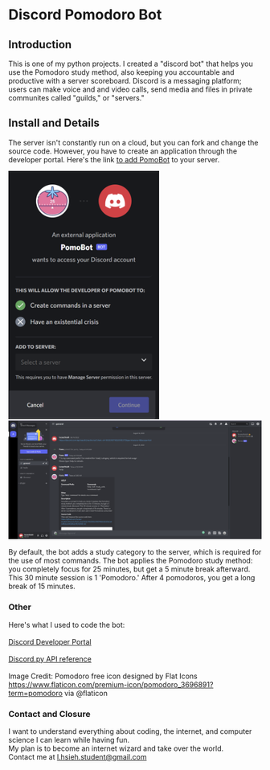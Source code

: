 # Discord Pomodoro Bot

## Introduction 
<p>This is one of my python projects. I created a "discord bot" that helps you use the Pomodoro study method, also keeping you accountable and productive with a server scoreboard. Discord is a messaging platform; users can make voice and and video calls, send media and files in private communites called "guilds," or "servers."</p> 

## Install and Details 
<p>The server isn't constantly run on a cloud, but you can fork and change the source code. However, you have to create an application through the developer portal. Here's the link <a href="https://discord.com/api/oauth2/authorize?client_id=1002018718320185375&permissions=8&scope=bot">to add PomoBot</a> to your server.</p>
<img src="./add_bot.PNG" width=300px>
<img src="./on_join.png" width=800px>
<p>By default, the bot adds a study category to the server, which is required for the use of most commands. The bot applies the Pomodoro study method: you completely focus for 25 minutes, but get a 5 minute break afterward. This 30 minute session is 1 'Pomodoro.' After 4 pomodoros, you get a long break of 15 minutes.</p>

### Other 
Here's what I used to code the bot:
<br></br>
<a href="https://discord.com/developers/docs/intro">Discord Developer Portal</a>
<br></br>
<a href="https://discordpy.readthedocs.io/en/stable/api.html#guilds">Discord.py API reference</a>
<br></br>
Image Credit:
Pomodoro free icon designed by Flat Icons https://www.flaticon.com/premium-icon/pomodoro_3696891?term=pomodoro via @flaticon

### Contact and Closure
I want to understand everything about coding, the internet, and computer science I can learn while having fun.  
My plan is to become an internet wizard and take over the world.  
Contact me at l.hsieh.student@gmail.com 
